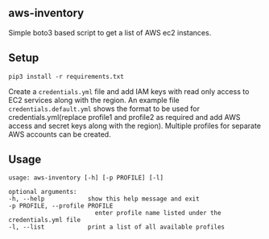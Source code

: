 ## aws-inventory
Simple boto3 based script to get a list of AWS ec2 instances.

## Setup
    pip3 install -r requirements.txt

Create a `credentials.yml` file and add IAM keys with read only access to EC2 services along with the region. An example file `credentials.default.yml` shows the format to be used for credentials.yml(replace profile1 and profile2 as required and add AWS access and secret keys along with the region). Multiple profiles for separate AWS accounts can be created.

## Usage  
	usage: aws-inventory [-h] [-p PROFILE] [-l]

    optional arguments:
    -h, --help            show this help message and exit
    -p PROFILE, --profile PROFILE
                            enter profile name listed under the credentials.yml file
    -l, --list            print a list of all available profiles
